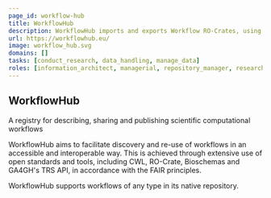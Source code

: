 ```yaml
---
page_id: workflow-hub
title: WorkflowHub
description: WorkflowHub imports and exports Workflow RO-Crates, using it as an exchange format. They are a specialization of RO-Crate for packaging an executable workflow with all necessary documentation. It is aligned with, and intends to strictly extend, the more general Bioschemas ComputationalWorkflow profile.
url: https://workflowhub.eu/
image: workflow_hub.svg
domains: []
tasks: [conduct_research, data_handling, manage_data]
roles: [information_architect, managerial, repository_manager, researcher]
---
```

## WorkflowHub
A registry for describing, sharing and publishing scientific computational workflows

WorkflowHub aims to facilitate discovery and re-use of workflows in an accessible and interoperable way. This is achieved through extensive use of open standards and tools, including CWL, RO-Crate, Bioschemas and GA4GH's TRS API, in accordance with the FAIR principles.

WorkflowHub supports workflows of any type in its native repository.
